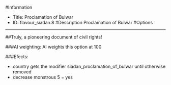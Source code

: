 #Information
 - Title: Proclamation of Bulwar
 - ID: flavour_siadan.8
#Description
Proclamation of Bulwar
#Options

___
##Truly, a pioneering document of civil rights!

###AI weighting:
AI weights this option at 100


###Efects:<ul><li>country gets the modifier siadan_proclamation_of_bulwar until otherwise removed</li><li>decrease monstrous 5 = yes</li></ul>
